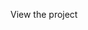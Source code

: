 
<a href="https://htmlpreview.github.io/?https://github.com/navidmocer/Frontend/blob/Forest-House-Website/Index.html" style="text-decoration:none;">View the project</a>
<img src="">
